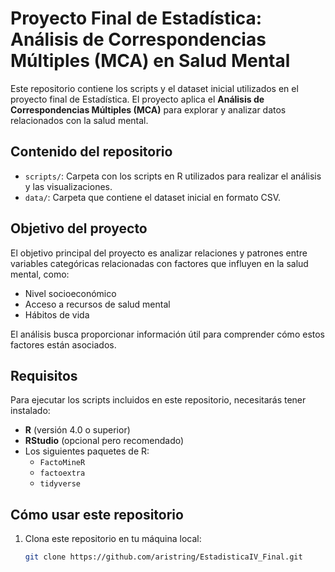 # Proyecto Final de Estadística: Análisis de Correspondencias Múltiples (MCA) en Salud Mental

Este repositorio contiene los scripts y el dataset inicial utilizados en el proyecto final de Estadística. El proyecto aplica el **Análisis de Correspondencias Múltiples (MCA)** para explorar y analizar datos relacionados con la salud mental.

## Contenido del repositorio

- `scripts/`: Carpeta con los scripts en R utilizados para realizar el análisis y las visualizaciones.
- `data/`: Carpeta que contiene el dataset inicial en formato CSV.

## Objetivo del proyecto

El objetivo principal del proyecto es analizar relaciones y patrones entre variables categóricas relacionadas con factores que influyen en la salud mental, como:

- Nivel socioeconómico
- Acceso a recursos de salud mental
- Hábitos de vida

El análisis busca proporcionar información útil para comprender cómo estos factores están asociados.

## Requisitos

Para ejecutar los scripts incluidos en este repositorio, necesitarás tener instalado:

- **R** (versión 4.0 o superior)
- **RStudio** (opcional pero recomendado)
- Los siguientes paquetes de R:
  - `FactoMineR`
  - `factoextra`
  - `tidyverse`

## Cómo usar este repositorio

1. Clona este repositorio en tu máquina local:
   ```bash
   git clone https://github.com/aristring/EstadisticaIV_Final.git

